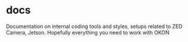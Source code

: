 # docs
Documentation on internal coding tools and styles, setups related to ZED Camera, Jetson. Hopefully everything you need to work with OKOŃ
